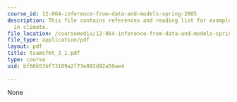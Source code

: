 ```yaml
---
course_id: 12-864-inference-from-data-and-models-spring-2005
description: This file contains references and reading list for examples of applications
  in climate.
file_location: /coursemedia/12-864-inference-from-data-and-models-spring-2005/bf66b53bf73109a2f73e092d92a59ae4_tsamsfmt_3_1.pdf
file_type: application/pdf
layout: pdf
title: tsamsfmt_3_1.pdf
type: course
uid: bf66b53bf73109a2f73e092d92a59ae4

---
```

None